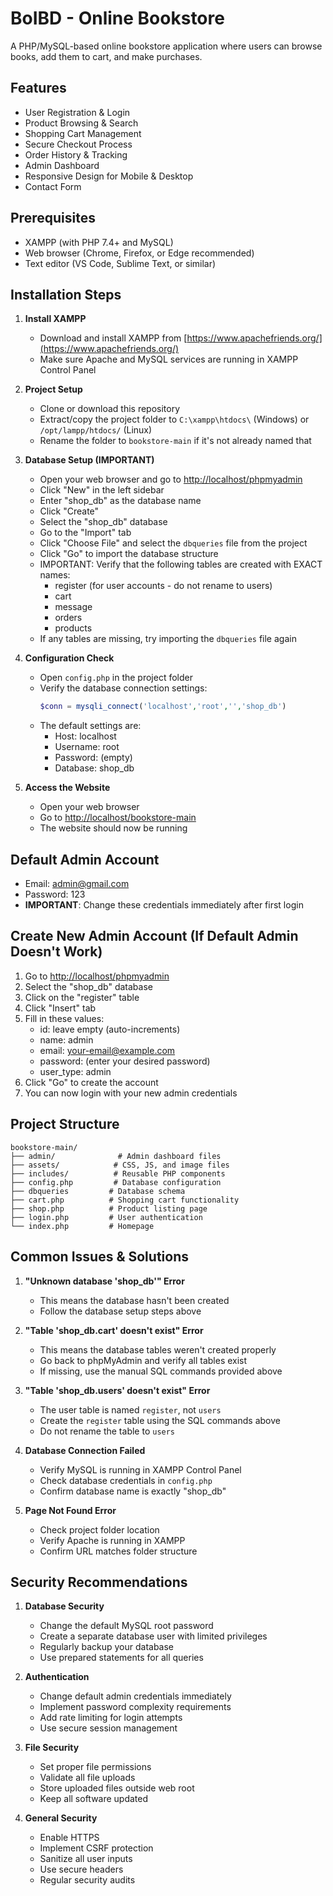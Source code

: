 # BoIBD - Online Bookstore

A PHP/MySQL-based online bookstore application where users can browse books, add them to cart, and make purchases.

## Features

- User Registration & Login
- Product Browsing & Search
- Shopping Cart Management
- Secure Checkout Process
- Order History & Tracking
- Admin Dashboard
- Responsive Design for Mobile & Desktop
- Contact Form

## Prerequisites

- XAMPP (with PHP 7.4+ and MySQL)
- Web browser (Chrome, Firefox, or Edge recommended)
- Text editor (VS Code, Sublime Text, or similar)

## Installation Steps

1. **Install XAMPP**
   - Download and install XAMPP from [https://www.apachefriends.org/](https://www.apachefriends.org/)
   - Make sure Apache and MySQL services are running in XAMPP Control Panel

2. **Project Setup**
   - Clone or download this repository
   - Extract/copy the project folder to `C:\xampp\htdocs\` (Windows) or `/opt/lampp/htdocs/` (Linux)
   - Rename the folder to `bookstore-main` if it's not already named that

3. **Database Setup (IMPORTANT)**
   - Open your web browser and go to [http://localhost/phpmyadmin](http://localhost/phpmyadmin)
   - Click "New" in the left sidebar
   - Enter "shop_db" as the database name
   - Click "Create"
   - Select the "shop_db" database
   - Go to the "Import" tab
   - Click "Choose File" and select the `dbqueries` file from the project
   - Click "Go" to import the database structure
   - IMPORTANT: Verify that the following tables are created with EXACT names:
     - register (for user accounts - do not rename to users)
     - cart
     - message
     - orders
     - products
   - If any tables are missing, try importing the `dbqueries` file again

   

4. **Configuration Check**
   - Open `config.php` in the project folder
   - Verify the database connection settings:
     ```php
     $conn = mysqli_connect('localhost','root','','shop_db')
     ```
   - The default settings are:
     - Host: localhost
     - Username: root
     - Password: (empty)
     - Database: shop_db

5. **Access the Website**
   - Open your web browser
   - Go to [http://localhost/bookstore-main](http://localhost/bookstore-main)
   - The website should now be running

## Default Admin Account
- Email: admin@gmail.com
- Password: 123
- **IMPORTANT**: Change these credentials immediately after first login


## Create New Admin Account (If Default Admin Doesn't Work)
1. Go to [http://localhost/phpmyadmin](http://localhost/phpmyadmin)
2. Select the "shop_db" database
3. Click on the "register" table
4. Click "Insert" tab
5. Fill in these values:
   - id: leave empty (auto-increments)
   - name: admin
   - email: your-email@example.com
   - password: (enter your desired password)
   - user_type: admin
6. Click "Go" to create the account
7. You can now login with your new admin credentials



## Project Structure

```
bookstore-main/
├── admin/              # Admin dashboard files
├── assets/            # CSS, JS, and image files
├── includes/          # Reusable PHP components
├── config.php         # Database configuration
├── dbqueries         # Database schema
├── cart.php          # Shopping cart functionality
├── shop.php          # Product listing page
├── login.php         # User authentication
└── index.php         # Homepage
```

## Common Issues & Solutions

1. **"Unknown database 'shop_db'" Error**
   - This means the database hasn't been created
   - Follow the database setup steps above

2. **"Table 'shop_db.cart' doesn't exist" Error**
   - This means the database tables weren't created properly
   - Go back to phpMyAdmin and verify all tables exist
   - If missing, use the manual SQL commands provided above

3. **"Table 'shop_db.users' doesn't exist" Error**
   - The user table is named `register`, not `users`
   - Create the `register` table using the SQL commands above
   - Do not rename the table to `users`

4. **Database Connection Failed**
   - Verify MySQL is running in XAMPP Control Panel
   - Check database credentials in `config.php`
   - Confirm database name is exactly "shop_db"

5. **Page Not Found Error**
   - Check project folder location
   - Verify Apache is running in XAMPP
   - Confirm URL matches folder structure

## Security Recommendations

1. **Database Security**
   - Change the default MySQL root password
   - Create a separate database user with limited privileges
   - Regularly backup your database
   - Use prepared statements for all queries

2. **Authentication**
   - Change default admin credentials immediately
   - Implement password complexity requirements
   - Add rate limiting for login attempts
   - Use secure session management

3. **File Security**
   - Set proper file permissions
   - Validate all file uploads
   - Store uploaded files outside web root
   - Keep all software updated

4. **General Security**
   - Enable HTTPS
   - Implement CSRF protection
   - Sanitize all user inputs
   - Use secure headers
   - Regular security audits
